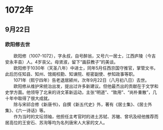 # 1072年
## 9月22日
### 欧阳修去世
　　欧阳修（1007-1072），字永叔，自号醉翁，又号六一居士，江西庐陵（今吉安永丰县）人。4岁丧父。母贤淑，留下“画荻教子”的美谈。<br>　　欧阳修于1030年（天圣八年）中进士，同年5月任西京国守推官，掌管文书，此后历任知县、知州、馆阁校勘、知谏院、枢密副使、参知政事等职。<br>　　1071年（熙宁四年）告老退居颍州，次年9月22日（八月初八日）去世。<br>　　欧阳修从维护宋统治出发，提出过许多新建议。但他最杰出的贡献在于文学和史学方面。他领导了北来的诗文革新运动，主张“明道”、“致用”、“尚朴重散”，几十年中取得了很大成就。<br>　　除与宋祁合修《新唐书》，自撰《新五代史》外，著有《居士集》、《居士外集》、《六一诗话》等。<br>　　作为当时的文坛领袖，他担任主考官时的进土苏轼、苏辙、曾巩及经他推荐而居高位的王安石、苏洵等均为名列唐宋人大家的文人。
<comment/>